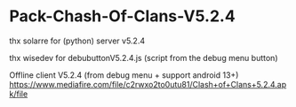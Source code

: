 # Pack-Chash-Of-Clans-V5.2.4
thx solarre for (python) server v5.2.4

thx wisedev for debubuttonV5.2.4.js
(script from the debug menu button)

Offline client V5.2.4 (from debug menu + support android 13+)
https://www.mediafire.com/file/c2rwxo2to0utu81/Clash+of+Clans+5.2.4.apk/file
